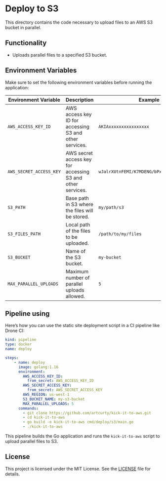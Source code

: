 # Deploy to S3

This directory contains the code necessary to upload files to an AWS S3 bucket in parallel.

## Functionality
- Uploads parallel files to a specified S3 bucket.

## Environment Variables

Make sure to set the following environment variables before running the application:

| Environment Variable      | Description                                      | Example                      |
|---------------------------|--------------------------------------------------|------------------------------|
| `AWS_ACCESS_KEY_ID`       | AWS access key ID for accessing S3 and other services. | `AKIAxxxxxxxxxxxxxxxx`       |
| `AWS_SECRET_ACCESS_KEY`   | AWS secret access key for accessing S3 and other services. | `wJalrXUtnFEMI/K7MDENG/bPxRfiCYEXAMPLEKEY` |
| `S3_PATH`                 | Base path in S3 where the files will be stored.  | `my/path/s3`                 |
| `S3_FILES_PATH`           | Local path of the files to be uploaded.          | `/path/to/my/files`          |
| `S3_BUCKET`               | Name of the S3 bucket.                           | `my-bucket`                  |
| `MAX_PARALLEL_UPLOADS`    | Maximum number of parallel uploads allowed.      | `5`                          |


## Pipeline using

Here’s how you can use the static site deployment script in a CI pipeline like Drone CI:

```yaml
kind: pipeline
type: docker
name: deploy

steps:
    - name: deploy
      image: golang:1.16
      environment:
        AWS_ACCESS_KEY_ID:
          from_secret: AWS_ACCESS_KEY_ID
        AWS_SECRET_ACCESS_KEY:
          from_secret: AWS_SECRET_ACCESS_KEY
        AWS_REGION: us-west-1
        S3_BUCKET_NAME: my-s3-bucket
        MAX_PARALLEL_UPLOADS: 5
      commands:
        - git clone https://github.com/artcurty/kick-it-to-aws.git
        - cd kick-it-to-aws
        - go build -o kick-it-to-aws cmd/deploy/s3/main.go
        - ./kick-it-to-aws
```

This pipeline builds the Go application and runs the `kick-it-to-aws` script to upload parallel files to S3.

## License
This project is licensed under the MIT License. See the [LICENSE](LICENSE) file for details.
